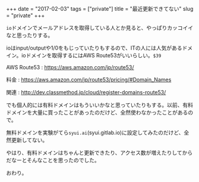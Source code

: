 +++
date = "2017-02-03"
tags = ["private"]
title = "最近更新できてない"
slug = "private"
+++

`io`ドメインでメールアドレスを取得している人とか見ると、やっぱりカッコイイなと思ったりする。

ioはinput/outputや1/0をもじっていたりもするので、ITの人には人気があるドメイン。ioドメインを取得するにはAWS Route53がいいらしい。`$39`

AWS Route53 : https://aws.amazon.com/jp/route53/

料金 : https://aws.amazon.com/jp/route53/pricing/#Domain_Names

関連 : http://dev.classmethod.jp/cloud/register-domains-route53/

でも個人的には有料ドメインはもういいかなと思っていたりもする。以前、有料ドメインを大量に買ったことがあったのだけど、全然使わなかったことがあるので。

無料ドメインを実験がてら`syui.ai`(syui.gitlab.io)に設定してみたのだけど、全然更新してない。

やはり、有料ドメインはちゃんと更新できたり、アクセス数が増えたりしてからだなーとそんなことを思ったのでした。

おわり。
